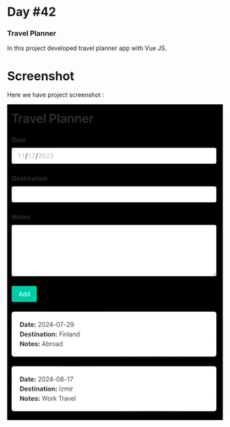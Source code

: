 # Day #42

### Travel Planner
In this project developed travel planner app with Vue JS.

# Screenshot
Here we have project screenshot :

![screenshot](screenshot.png)